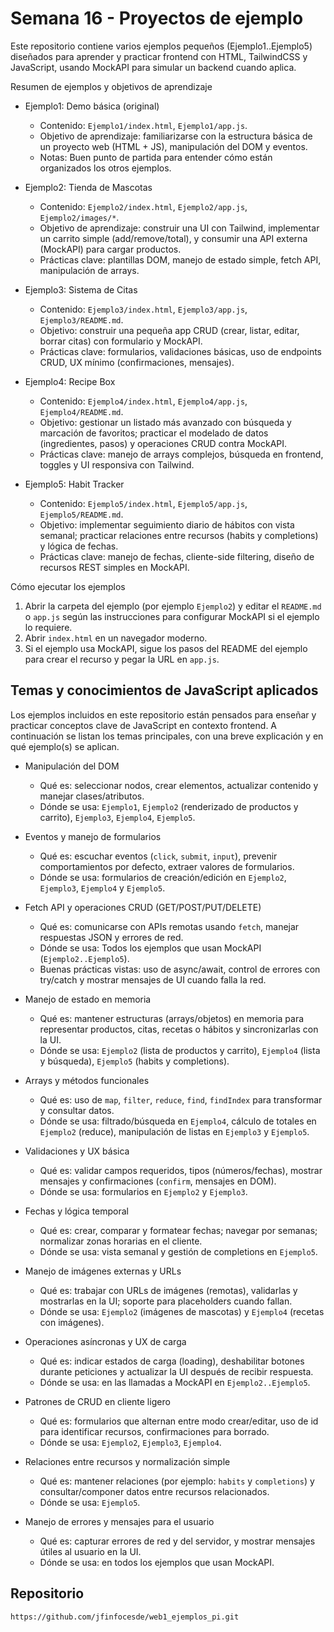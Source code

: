 #  Semana 16 - Proyectos de ejemplo

Este repositorio contiene varios ejemplos pequeños (Ejemplo1..Ejemplo5) diseñados para aprender y practicar frontend con HTML, TailwindCSS y JavaScript, usando MockAPI para simular un backend cuando aplica.

Resumen de ejemplos y objetivos de aprendizaje

- Ejemplo1: Demo básica (original)
  
    - Contenido: `Ejemplo1/index.html`, `Ejemplo1/app.js`.
    - Objetivo de aprendizaje: familiarizarse con la estructura básica de un proyecto web (HTML + JS), manipulación del DOM y eventos.
    - Notas: Buen punto de partida para entender cómo están organizados los otros ejemplos.

- Ejemplo2: Tienda de Mascotas
  
    - Contenido: `Ejemplo2/index.html`, `Ejemplo2/app.js`, `Ejemplo2/images/*`.
    - Objetivo de aprendizaje: construir una UI con Tailwind, implementar un carrito simple (add/remove/total), y consumir una API externa (MockAPI) para cargar productos.
    - Prácticas clave: plantillas DOM, manejo de estado simple, fetch API, manipulación de arrays.

- Ejemplo3: Sistema de Citas
  
    - Contenido: `Ejemplo3/index.html`, `Ejemplo3/app.js`, `Ejemplo3/README.md`.
    - Objetivo: construir una pequeña app CRUD (crear, listar, editar, borrar citas) con formulario y MockAPI.
    - Prácticas clave: formularios, validaciones básicas, uso de endpoints CRUD, UX mínimo (confirmaciones, mensajes).

- Ejemplo4: Recipe Box
  
    - Contenido: `Ejemplo4/index.html`, `Ejemplo4/app.js`, `Ejemplo4/README.md`.
    - Objetivo: gestionar un listado más avanzado con búsqueda y marcación de favoritos; practicar el modelado de datos (ingredientes, pasos) y operaciones CRUD contra MockAPI.
    - Prácticas clave: manejo de arrays complejos, búsqueda en frontend, toggles y UI responsiva con Tailwind.

- Ejemplo5: Habit Tracker
  
    - Contenido: `Ejemplo5/index.html`, `Ejemplo5/app.js`, `Ejemplo5/README.md`.
    - Objetivo: implementar seguimiento diario de hábitos con vista semanal; practicar relaciones entre recursos (habits y completions) y lógica de fechas.
    - Prácticas clave: manejo de fechas, cliente-side filtering, diseño de recursos REST simples en MockAPI.

Cómo ejecutar los ejemplos

1. Abrir la carpeta del ejemplo (por ejemplo `Ejemplo2`) y editar el `README.md` o `app.js` según las instrucciones para configurar MockAPI si el ejemplo lo requiere.
2. Abrir `index.html` en un navegador moderno.
3. Si el ejemplo usa MockAPI, sigue los pasos del README del ejemplo para crear el recurso y pegar la URL en `app.js`.

## Temas y conocimientos de JavaScript aplicados

Los ejemplos incluidos en este repositorio están pensados para enseñar y practicar conceptos clave de JavaScript en contexto frontend. A continuación se listan los temas principales, con una breve explicación y en qué ejemplo(s) se aplican.

- Manipulación del DOM
  
    - Qué es: seleccionar nodos, crear elementos, actualizar contenido y manejar clases/atributos.
    - Dónde se usa: `Ejemplo1`, `Ejemplo2` (renderizado de productos y carrito), `Ejemplo3`, `Ejemplo4`, `Ejemplo5`.

- Eventos y manejo de formularios
  
    - Qué es: escuchar eventos (`click`, `submit`, `input`), prevenir comportamientos por defecto, extraer valores de formularios.
    - Dónde se usa: formularios de creación/edición en `Ejemplo2`, `Ejemplo3`, `Ejemplo4` y `Ejemplo5`.

- Fetch API y operaciones CRUD (GET/POST/PUT/DELETE)
  
    - Qué es: comunicarse con APIs remotas usando `fetch`, manejar respuestas JSON y errores de red.
    - Dónde se usa: Todos los ejemplos que usan MockAPI (`Ejemplo2..Ejemplo5`).
    - Buenas prácticas vistas: uso de async/await, control de errores con try/catch y mostrar mensajes de UI cuando falla la red.

- Manejo de estado en memoria
  
    - Qué es: mantener estructuras (arrays/objetos) en memoria para representar productos, citas, recetas o hábitos y sincronizarlas con la UI.
    - Dónde se usa: `Ejemplo2` (lista de productos y carrito), `Ejemplo4` (lista y búsqueda), `Ejemplo5` (habits y completions).

- Arrays y métodos funcionales
  
    - Qué es: uso de `map`, `filter`, `reduce`, `find`, `findIndex` para transformar y consultar datos.
    - Dónde se usa: filtrado/búsqueda en `Ejemplo4`, cálculo de totales en `Ejemplo2` (reduce), manipulación de listas en `Ejemplo3` y `Ejemplo5`.


- Validaciones y UX básica
  
    - Qué es: validar campos requeridos, tipos (números/fechas), mostrar mensajes y confirmaciones (`confirm`, mensajes en DOM).
    - Dónde se usa: formularios en `Ejemplo2` y `Ejemplo3`.

- Fechas y lógica temporal
  
    - Qué es: crear, comparar y formatear fechas; navegar por semanas; normalizar zonas horarias en el cliente.
    - Dónde se usa: vista semanal y gestión de completions en `Ejemplo5`.

- Manejo de imágenes externas y URLs
  
    - Qué es: trabajar con URLs de imágenes (remotas), validarlas y mostrarlas en la UI; soporte para placeholders cuando fallan.
    - Dónde se usa: `Ejemplo2` (imágenes de mascotas) y `Ejemplo4` (recetas con imágenes).

- Operaciones asíncronas y UX de carga
  
    - Qué es: indicar estados de carga (loading), deshabilitar botones durante peticiones y actualizar la UI después de recibir respuesta.
    - Dónde se usa: en las llamadas a MockAPI en `Ejemplo2..Ejemplo5`.

- Patrones de CRUD en cliente ligero
  
    - Qué es: formularios que alternan entre modo crear/editar, uso de id para identificar recursos, confirmaciones para borrado.
    - Dónde se usa: `Ejemplo2`, `Ejemplo3`, `Ejemplo4`.

- Relaciones entre recursos y normalización simple
  
    - Qué es: mantener relaciones (por ejemplo: `habits` y `completions`) y consultar/componer datos entre recursos relacionados.
    - Dónde se usa: `Ejemplo5`.

- Manejo de errores y mensajes para el usuario
  
    - Qué es: capturar errores de red y del servidor, y mostrar mensajes útiles al usuario en la UI.
    - Dónde se usa: en todos los ejemplos que usan MockAPI.

## Repositorio

```bash
https://github.com/jfinfocesde/web1_ejemplos_pi.git
```